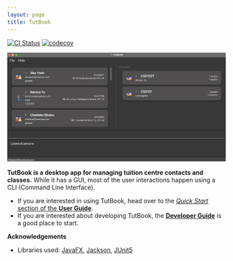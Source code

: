```yaml
---
layout: page
title: TutBook
---
```


[![CI Status](https://github.com/AY2526S1-CS2103T-W09-3/tp/workflows/Java%20CI/badge.svg)](https://github.com/AY2526S1-CS2103T-W09-3/tp/actions)
[![codecov](https://codecov.io/gh/AY2526S1-CS2103T-W09-3/tp/branch/master/graph/badge.svg)](https://app.codecov.io/gh/AY2526S1-CS2103T-W09-3/tp)

![Ui](images/Ui.png)

**TutBook is a desktop app for managing tuition centre contacts and classes.** While it has a GUI, most of the user interactions happen using a CLI (Command Line Interface).

* If you are interested in using TutBook, head over to the [_Quick Start_ section of the **User Guide**](UserGuide.html#quick-start).
* If you are interested about developing TutBook, the [**Developer Guide**](DeveloperGuide.html) is a good place to start.

**Acknowledgements**

* Libraries used: [JavaFX](https://openjfx.io/), [Jackson](https://github.com/FasterXML/jackson), [JUnit5](https://github.com/junit-team/junit5)
